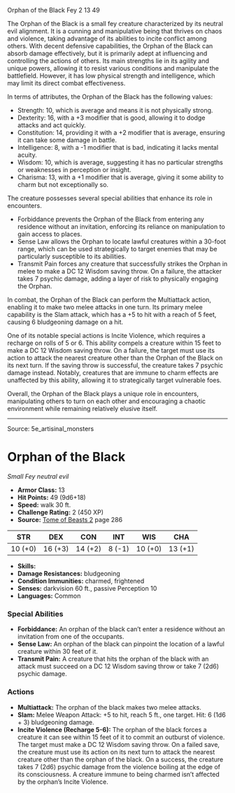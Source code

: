 <MonsterName/>Orphan of the Black</MonsterName>
<CreatureType/>Fey</CreatureType>
<CR/>2</CR>
<AC/>13</AC>
<HP/>49</HP>
<summary>The Orphan of the Black is a small fey creature characterized by its neutral evil alignment. It is a cunning and manipulative being that thrives on chaos and violence, taking advantage of its abilities to incite conflict among others. With decent defensive capabilities, the Orphan of the Black can absorb damage effectively, but it is primarily adept at influencing and controlling the actions of others. Its main strengths lie in its agility and unique powers, allowing it to resist various conditions and manipulate the battlefield. However, it has low physical strength and intelligence, which may limit its direct combat effectiveness. </summary>

<detail>

In terms of attributes, the Orphan of the Black has the following values: 

- Strength: 10, which is average and means it is not physically strong. 
- Dexterity: 16, with a +3 modifier that is good, allowing it to dodge attacks and act quickly.
- Constitution: 14, providing it with a +2 modifier that is average, ensuring it can take some damage in battle.
- Intelligence: 8, with a -1 modifier that is bad, indicating it lacks mental acuity.
- Wisdom: 10, which is average, suggesting it has no particular strengths or weaknesses in perception or insight.
- Charisma: 13, with a +1 modifier that is average, giving it some ability to charm but not exceptionally so.

The creature possesses several special abilities that enhance its role in encounters. 

- Forbiddance prevents the Orphan of the Black from entering any residence without an invitation, enforcing its reliance on manipulation to gain access to places.
- Sense Law allows the Orphan to locate lawful creatures within a 30-foot range, which can be used strategically to target enemies that may be particularly susceptible to its abilities.
- Transmit Pain forces any creature that successfully strikes the Orphan in melee to make a DC 12 Wisdom saving throw. On a failure, the attacker takes 7 psychic damage, adding a layer of risk to physically engaging the Orphan.

In combat, the Orphan of the Black can perform the Multiattack action, enabling it to make two melee attacks in one turn. Its primary melee capability is the Slam attack, which has a +5 to hit with a reach of 5 feet, causing 6 bludgeoning damage on a hit.

One of its notable special actions is Incite Violence, which requires a recharge on rolls of 5 or 6. This ability compels a creature within 15 feet to make a DC 12 Wisdom saving throw. On a failure, the target must use its action to attack the nearest creature other than the Orphan of the Black on its next turn. If the saving throw is successful, the creature takes 7 psychic damage instead. Notably, creatures that are immune to charm effects are unaffected by this ability, allowing it to strategically target vulnerable foes.

Overall, the Orphan of the Black plays a unique role in encounters, manipulating others to turn on each other and encouraging a chaotic environment while remaining relatively elusive itself.</detail>



---

Source: 5e_artisinal_monsters

# Orphan of the Black

*Small* *Fey* *neutral evil*

- **Armor Class:** 13
- **Hit Points:** 49 (9d6+18)
- **Speed:** walk 30 ft.
- **Challenge Rating:** 2 (450 XP)
- **Source:** [Tome of Beasts 2](https://koboldpress.com/kpstore/product/tome-of-beasts-2-for-5th-edition) page 286

| STR | DEX | CON | INT | WIS | CHA |
| --- | --- | --- | --- | --- | --- |
| 10 (+0) | 16 (+3) | 14 (+2) | 8 (-1) | 10 (+0) | 13 (+1) |

- **Skills:** 
- **Damage Resistances:** bludgeoning
- **Condition Immunities:** charmed, frightened
- **Senses:** darkvision 60 ft., passive Perception 10
- **Languages:** Common

### Special Abilities

- **Forbiddance:** An orphan of the black can’t enter a residence without an invitation from one of the occupants.
- **Sense Law:** An orphan of the black can pinpoint the location of a lawful creature within 30 feet of it.
- **Transmit Pain:** A creature that hits the orphan of the black with an attack must succeed on a DC 12 Wisdom saving throw or take 7 (2d6) psychic damage.

### Actions

- **Multiattack:** The orphan of the black makes two melee attacks.
- **Slam:** Melee Weapon Attack: +5 to hit, reach 5 ft., one target. Hit: 6 (1d6 + 3) bludgeoning damage.
- **Incite Violence (Recharge 5-6):** The orphan of the black forces a creature it can see within 15 feet of it to commit an outburst of violence. The target must make a DC 12 Wisdom saving throw. On a failed save, the creature must use its action on its next turn to attack the nearest creature other than the orphan of the black. On a success, the creature takes 7 (2d6) psychic damage from the violence boiling at the edge of its consciousness. A creature immune to being charmed isn’t affected by the orphan’s Incite Violence.




